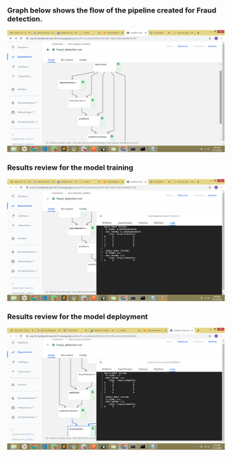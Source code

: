 ### Graph below shows the flow of the pipeline created for Fraud detection.
![Pipeline Image](./images/fraud_detection_graph_final.png) 


### Results review for the model training
![Pipeline Image](./images/result_review.png) 

### Results review for the model deployment
![Pipeline Image](./images/deployment_result.png) 

